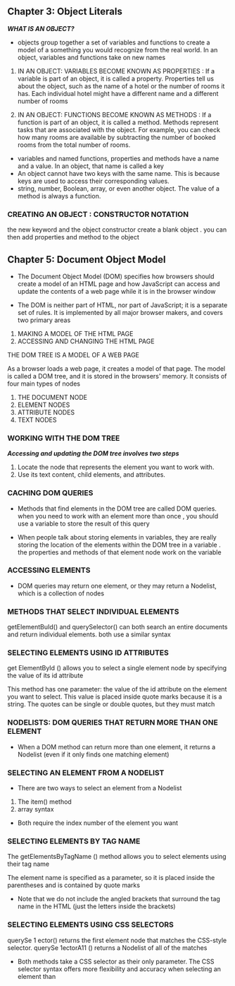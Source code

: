 ## Chapter 3: Object Literals


***WHAT IS AN OBJECT?***

- objects group together a set of variables and functions to create a model of a something you would recognize from the real world. In an object, variables and functions take on new names

1. IN AN OBJECT: VARIABLES BECOME KNOWN AS PROPERTIES : If a variable is part of an object, it is called a property. Properties tell us about the object, such as the name of a hotel or the number of rooms it has. Each individual hotel might have a different name and a different number of rooms

2. IN AN OBJECT: FUNCTIONS BECOME KNOWN AS METHODS : If a function is part of an object, it is called a method. Methods represent tasks that are associated with the object. For example, you can check how many rooms are available by subtracting the number of booked rooms from the total number of rooms.




- variables and named functions, properties and methods have a name and a value. In an object, that name is called a key
- An object cannot have two keys with the same name. This is because keys are used to access their corresponding values.
- string, number, Boolean, array, or even another object. The value of a method is always a function.

### CREATING AN OBJECT : CONSTRUCTOR NOTATION

 the new keyword and the object constructor create a blank object . you can then add properties and method to the object

 ## Chapter 5: Document Object Model

- The Document Object Model (DOM) specifies how browsers should create a model of an HTML page and how JavaScript can access and update the contents of a web page while it is in the browser window

- The DOM is neither part of HTML, nor part of JavaScript; it is a separate set of rules. It is implemented by all major browser makers, and covers two primary areas

1. MAKING A MODEL OF THE HTML PAGE
2. ACCESSING AND CHANGING THE HTML PAGE

 THE DOM TREE IS A MODEL OF A WEB PAGE

 As a browser loads a web page, it creates a model of that page. The model is called a DOM tree, and it is stored in the browsers' memory. It consists of four main types of nodes

1. THE DOCUMENT NODE
2. ELEMENT NODES
3. ATTRIBUTE NODES
4. TEXT NODES

### WORKING WITH THE DOM TREE


***Accessing and updating the DOM tree involves two steps***

1. Locate the node that represents the element you want to work with.
2. Use its text content, child elements, and attributes.

### CACHING DOM QUERIES

- Methods that find elements in the DOM tree are called DOM queries. when you need to work with an element more than once , you should use a variable to store the result of this query

- When people talk about storing elements in variables, they are really storing the location of the elements within the DOM tree in a variable . the properties and methods of that element node work on the variable

### ACCESSING ELEMENTS

- DOM queries may return one element, or they may return a Nodelist, which is a collection of nodes

### METHODS THAT SELECT INDIVIDUAL ELEMENTS

getElementBuId() and querySelector() can both search an entire documents and return individual elements. both use a similar syntax

### SELECTING ELEMENTS USING ID ATTRIBUTES

get ElementById () allows you to select a single element node by specifying the value of its id attribute

This method has one parameter: the value of the id attribute on the element you want to select. This value is placed inside quote marks because it is a string. The quotes can be single or double quotes, but they must match

### NODELISTS: DOM QUERIES THAT RETURN MORE THAN ONE ELEMENT

- When a DOM method can return more than one element, it returns a Nodelist (even if it only finds one matching element)

### SELECTING AN ELEMENT FROM A NODELIST

- There are two ways to select an element from a Nodelist

1. The item() method
2. array syntax

- Both require the index number of the element you want

### SELECTING ELEMENTS BY TAG NAME

The getElementsByTagName () method allows you to select elements using their tag name

The element name is specified as a parameter, so it is placed inside the parentheses and is contained by quote marks

- Note that we do not include the angled brackets that surround the tag name in the HTML (just the letters inside the brackets)

### SELECTING ELEMENTS USING CSS SELECTORS

querySe 1 ector() returns the first element node that matches the CSS-style selector. querySe 1ectorA11 () returns a Nodelist of all of the matches

- Both methods take a CSS selector as their only parameter. The CSS selector syntax offers more flexibility and accuracy when selecting an element than
